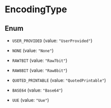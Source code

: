 

# EncodingType

## Enum


* `USER_PROVIDED` (value: `"UserProvided"`)

* `NONE` (value: `"None"`)

* `RAW7BIT` (value: `"Raw7bit"`)

* `RAW8BIT` (value: `"Raw8bit"`)

* `QUOTED_PRINTABLE` (value: `"QuotedPrintable"`)

* `BASE64` (value: `"Base64"`)

* `UUE` (value: `"Uue"`)




